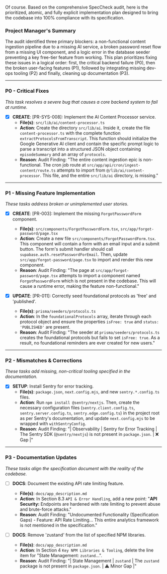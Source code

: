 Of course. Based on the comprehensive SpecCheck audit, here is the prioritized, atomic, and fully explicit implementation plan designed to bring the codebase into 100% compliance with its specification.

### **Project Manager's Summary**

The audit identified three primary blockers: a non-functional content ingestion pipeline due to a missing AI service, a broken password reset flow from a missing UI component, and a logic error in the database seeder preventing a key free-tier feature from working. This plan prioritizes fixing these issues in a logical order: first, the critical backend failure (P0), then the broken user-facing features (P1), followed by integrating missing dev-ops tooling (P2) and finally, cleaning up documentation (P3).

---

### **P0 - Critical Fixes**

*This task resolves a severe bug that causes a core backend system to fail at runtime.*

- [x] **CREATE**: [PR-SYS-008]: Implement the AI Content Processor service.
    - **File(s)**: `src/lib/ai/content-processor.ts`
    - **Action**: Create the directory `src/lib/ai`. Inside it, create the file `content-processor.ts` with the complete function `extractProtocolsFromTranscript`. This function should initialize the Google Generative AI client and contain the specific prompt logic to parse a transcript into a structured JSON object containing `episodeSummary` and an array of `protocols`.
    - **Reason**: Audit Finding: "The entire content ingestion epic is non-functional. The cron job route at `src/app/api/cron/ingest-content/route.ts` attempts to import from `@/lib/ai/content-processor`. This file, and the entire `src/lib/ai` directory, is missing."

---

### **P1 - Missing Feature Implementation**

*These tasks address broken or unimplemented user stories.*

- [x] **CREATE**: [PR-003]: Implement the missing `ForgotPasswordForm` component.
    - **File(s)**: `src/components/ForgotPasswordForm.tsx`, `src/app/forgot-password/page.tsx`
    - **Action**: Create a new file `src/components/ForgotPasswordForm.tsx`. This component will contain a form with an email input and a submit button. The form's submit handler should call `supabase.auth.resetPasswordForEmail`. Then, update `src/app/forgot-password/page.tsx` to import and render this new component.
    - **Reason**: Audit Finding: "The page at `src/app/forgot-password/page.tsx` attempts to import a component named `ForgotPasswordForm` which is not present in the codebase. This will cause a runtime error, making the feature non-functional."

- [x] **UPDATE**: [PR-011]: Correctly seed foundational protocols as 'free' and 'published'.
    - **File(s)**: `prisma/seeders/protocols.ts`
    - **Action**: In the `foundationalProtocols` array, iterate through each protocol object and ensure the properties `isFree: true` and `status: 'PUBLISHED'` are present.
    - **Reason**: Audit Finding: "The seeder at `prisma/seeders/protocols.ts` creates the foundational protocols but fails to set `isFree: true`. As a result, no foundational reminders are ever created for new users."

---

### **P2 - Mismatches & Corrections**

*These tasks add missing, non-critical tooling specified in the documentation.*

- [x] **SETUP**: Install Sentry for error tracking.
    - **File(s)**: `package.json`, `next.config.mjs`, and new `sentry.*.config.ts` files.
    - **Action**: Run `npm install @sentry/nextjs`. Then, create the necessary configuration files (`sentry.client.config.ts`, `sentry.server.config.ts`, `sentry.edge.config.ts`) in the project root as per Sentry's documentation, and update `next.config.mjs` to be wrapped with `withSentryConfig`.
    - **Reason**: Audit Finding: "| Observability | Sentry for Error Tracking | The Sentry SDK (`@sentry/nextjs`) is not present in `package.json`. | ❌ Gap |"

---

### **P3 - Documentation Updates**

*These tasks align the specification document with the reality of the codebase.*

- [ ] **DOCS**: Document the existing API rate limiting feature.
    - **File(s)**: `docs/app_description.md`
    - **Action**: In Section 8.3 `API & Error Handling`, add a new point: "**API Security:** Endpoints are hardened with rate limiting to prevent abuse and brute-force attacks."
    - **Reason**: Audit Finding: "Undocumented Functionality (Specification Gaps) - Feature: API Rate Limiting... This entire analytics framework is not mentioned in the specification."

- [ ] **DOCS**: Remove 'zustand' from the list of specified NPM libraries.
    - **File(s)**: `docs/app_description.md`
    - **Action**: In Section 4 `Key NPM Libraries & Tooling`, delete the line item for "State Management: `zustand`...".
    - **Reason**: Audit Finding: "| State Management | `zustand` | The `zustand` package is not present in `package.json`. | ⚠️ Minor Gap |"